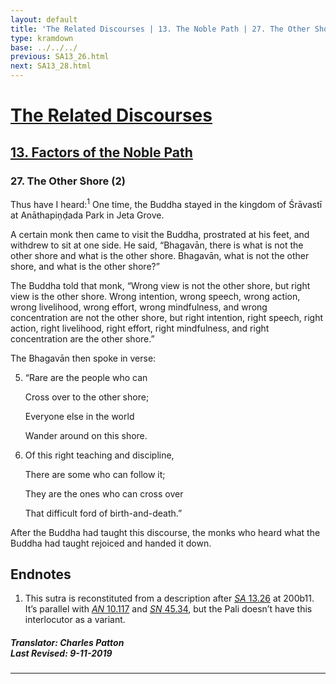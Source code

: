 ```yaml
---
layout: default
title: 'The Related Discourses | 13. The Noble Path | 27. The Other Shore (2)'
type: kramdown
base: ../../../
previous: SA13_26.html
next: SA13_28.html
---
```


# [The Related Discourses](../index.html)
## [13. Factors of the Noble Path](index.html)
### 27. The Other Shore (2)

<section><p id="en.1-1">Thus have I heard:<sup class="noteref">1</sup> One time, the Buddha stayed in the kingdom of Śrāvastī at Anāthapiṇḍada Park in Jeta Grove.</p>


</section>
<section><p id="en.1-2">A certain monk then came to visit the Buddha, prostrated at his feet, and withdrew to sit at one side. He said, “Bhagavān, there is what is not the other shore and what is the other shore. Bhagavān, what is not the other shore, and what is the other shore?”</p>


</section>
<section><p id="en.1-3">The Buddha told that monk, “Wrong view is not the other shore, but right view is the other shore. Wrong intention, wrong speech, wrong action, wrong livelihood, wrong effort, wrong mindfulness, and wrong concentration are not the other shore, but right intention, right speech, right action, right livelihood, right effort, right mindfulness, and right concentration are the other shore.”</p>


</section>
<section><p id="en.1-4">The Bhagavān then spoke in verse:</p>


</section>
<section>
<ol  id="en.5" start="5" class="verse en">
<li class="en">

“Rare are the people who can<br/>

Cross over to the other shore;<br/>

Everyone else in the world<br/>

Wander around on this shore.<br/>

</li>
</ol>



</section>
<section>
<ol  id="en.6" start="6" class="verse en">
<li class="en">

Of this right teaching and discipline,<br/>

There are some who can follow it;<br/>

They are the ones who can cross over<br/>

That difficult ford of birth-and-death.”<br/>

</li>
</ol>



</section>
<section><p id="en.1-7">After the Buddha had taught this discourse, the monks who heard what the Buddha had taught rejoiced and handed it down.</p>


</section><h2>Endnotes</h2>
<ol><li>This sutra is reconstituted from a description after <a href="SA13_26.html" target="_blank"><em>SA</em> 13.26</a> at 200b11. It’s parallel with <a href="https://suttacentral.net/an10.117" target="_blank"><em>AN</em> 10.117</a> and <a href="https://suttacentral.net/sn45.34" target="_blank"><em>SN</em> 45.34</a>, but the Pali doesn’t have this interlocutor as a variant.</li></ol><section class="footer">
<h5>Translator: Charles Patton<br/>Last Revised: 9-11-2019</h5>
<hr/>
